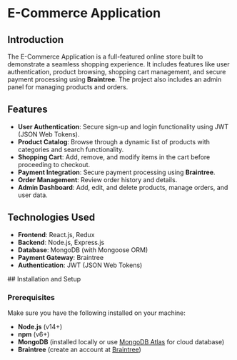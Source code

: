 # E-Commerce Application

## Introduction
The E-Commerce Application is a full-featured online store built to demonstrate a seamless shopping experience. It includes features like user authentication, product browsing, shopping cart management, and secure payment processing using **Braintree**. The project also includes an admin panel for managing products and orders.

## Features
- **User Authentication**: Secure sign-up and login functionality using JWT (JSON Web Tokens).
- **Product Catalog**: Browse through a dynamic list of products with categories and search functionality.
- **Shopping Cart**: Add, remove, and modify items in the cart before proceeding to checkout.
- **Payment Integration**: Secure payment processing using **Braintree**.
- **Order Management**: Review order history and details.
- **Admin Dashboard**: Add, edit, and delete products, manage orders, and user data.

## Technologies Used
- **Frontend**: React.js, Redux
- **Backend**: Node.js, Express.js
- **Database**: MongoDB (with Mongoose ORM)
- **Payment Gateway**: Braintree
- **Authentication**: JWT (JSON Web Tokens)


 ## Installation and Setup

### Prerequisites
Make sure you have the following installed on your machine:
- **Node.js** (v14+)
- **npm** (v6+)
- **MongoDB** (installed locally or use [MongoDB Atlas](https://www.mongodb.com/cloud/atlas) for cloud database)
- **Braintree** (create an account at [Braintree](https://www.braintreepayments.com/))







